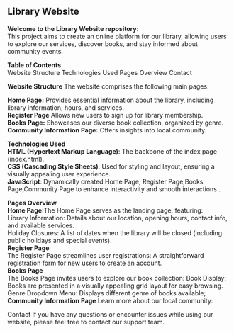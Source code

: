 Library Website <br>
--------------
**Welcome to the Library Website repository:**
<br>
This project aims to create an online platform for our library, allowing users to explore our services, discover books, and stay informed about community events.

**Table of Contents**<br>
Website Structure
Technologies Used
Pages Overview
Contact

**Website Structure**
The website comprises the following main pages:

**Home Page:**
Provides essential information about the library, including library information, hours, and services.
<br>
**Register Page** Allows new users to sign up for library membership.
<br>
**Books Page:** Showcases our diverse book collection, organized by genre.
<br>
**Community Information Page:**
Offers insights into local community.
<br>

**Technologies Used**
<br>
**HTML (Hypertext Markup Language)**: The backbone of the index page (index.html).
<br>
**CSS (Cascading Style Sheets)**: Used for styling and layout, ensuring a visually appealing user experience.
<br>
**JavaScript**: Dynamically created Home Page, Register Page,Books Page,Community Page to enhance interactivity and smooth interactions .
<br>

**Pages Overview**
<br>
**Home Page**:The Home Page serves as the landing page, featuring:
<br>
Library Information: Details about our location, opening hours, contact info, and available services.
<br>
Holiday Closures: A list of dates when the library will be closed (including public holidays and special events).
<br>
**Register Page**
<br>
The Register Page streamlines user registrations:
A straightforward registration form for new users to create an account.
<br>
**Books Page**
<br>
The Books Page invites users to explore our book collection:
Book Display: Books are presented in a visually appealing grid layout for easy browsing.
Genre Dropdown Menu: Displays different genre of books available;
<br>
**Community Information Page**
Learn more about our local community:
<br>

Contact
If you have any questions or encounter issues while using our website, please feel free to contact our support team.
